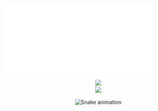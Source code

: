 <img src="title.svg" width="400" height="200" alt="tile">

<div align="center">
  <div> 
    <a href="https://www.linkedin.com/in/samuel-patrac%C3%A3o-50a74123b" target="_blank"><img src="https://img.shields.io/badge/-LinkedIn-%230077B5?style=for-the-badge&logo=linkedin&logoColor=white" target="_blank"></a>
  </div>
  <div>
    <img width="45%" src="https://github-readme-stats.vercel.app/api/top-langs/?username=SamDoing&layout=compact&langs_count=15&theme=solarized-dark&exclude_repo=Brushless-Motor-ESC,Auto-Balacing-Bot" />
  </div>
  
  ![Snake animation](https://github.com/SamDoing/SamDoing/blob/output/github-contribution-grid-snake.svg)
 
</div>
